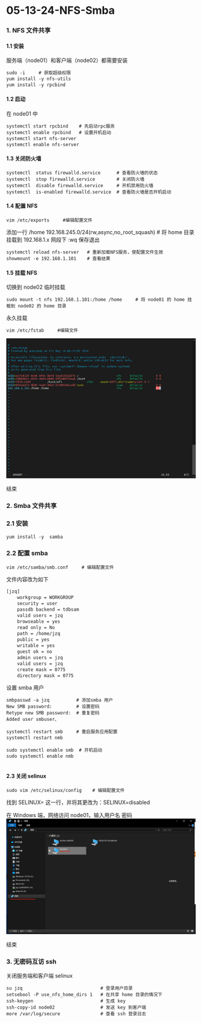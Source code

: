 # 05-13-24-NFS-Smba
### 1. NFS 文件共享
#### 1.1 安装

服务端（node01）和客户端（node02）都需要安装
```
sudo -i     # 获取超级权限
yum install -y nfs-utils
yum install -y rpcbind
```
#### 1.2 启动
在 node01 中
```
systemctl start rpcbind    # 先启动rpc服务
systemctl enable rpcbind   # 设置开机启动
systemctl start nfs-server    
systemctl enable nfs-server

```
#### 1.3 关闭防火墙


```
systemctl  status firewalld.service      # 查看防火墙的状态
systemctl  stop firewalld.service        # 关闭防火墙
systemctl  disable firewalld.service     # 开机禁用防火墙
systemctl  is-enabled firewalld.service  # 查看防火墙是否开机启动
```
#### 1.4 配置 NFS


```
vim /etc/exports     #编辑配置文件
```
添加一行
/home 192.168.245.0/24(rw,async,no_root_squash)    # 将 home 目录挂载到 192.168.1.x 网段下
:wq 保存退出

```
systemctl reload nfs-server   # 重新加载NFS服务，使配置文件生效
showmount -e 192.168.1.101    # 查看结果
```

#### 1.5 挂载 NFS

切换到 node02 临时挂载

```
sudo mount -t nfs 192.168.1.101:/home /home     # 将 node01 的 home 挂载到 node02 的 home 目录
```
永久挂载

```
vim /etc/fstab     #编辑文件
```
![输入图片说明](img/87bc3d30-10cf-11ef-aa20-8950c8475efc_20240513102139.jpeg)

结束

### 2. Smba 文件共享

### 2.1 安装

```
yum install -y  samba
```

### 2.2 配置 smba 

```
vim /etc/samba/smb.conf     # 编辑配置文件
```
文件内容改为如下
```
[jzq]
    workgroup = WORKGROUP
    security = user
    passdb backend = tdbsam
    valid users = jzq
    browseable = yes
    read only = No
    path = /home/jzq
    public = yes
    writable = yes
    guest ok = no
    admin users = jzq
    valid users = jzq
    create mask = 0775
    directory mask = 0775
```
设置 smba 用户

```
smbpasswd -a jzq          # 添加smba 用户
New SMB password:         # 设置密码
Retype new SMB password:  # 重复密码
Added user smbuser、

systemctl restart smb     # 重启服务应用配置
systemctl restart nmb     

sudo systemctl enable smb  # 开机启动
sudo systemctl enable nmb


```
#### 2.3 关闭 selinux 


```
sudo vim /etc/selinux/config    # 编辑配置文件
```
找到 SELINUX= 这一行，并将其更改为：SELINUX=disabled

在 Windows 端，网络访问 node01，输入用户名 密码
![输入图片说明](img/%E5%BE%AE%E4%BF%A1%E5%9B%BE%E7%89%87_20240513174701.png)

结束 


### 3. 无密码互访 ssh

关闭服务端和客户端 selinux


```
su jzq                             # 登录用户目录
setsebool -P use_nfs_home_dirs 1   # 在共享 home 目录的情况下
ssh-keygen                         # 生成 key
ssh-copy-id node02                 # 发送 key 到客户端
more /var/log/secure               # 查看 ssh 登录日志
```



 


